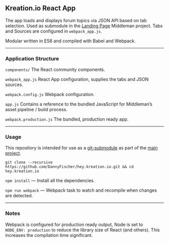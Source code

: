 ## Kreation.io React App
The app loads and displays forum topics via JSON API based on tab selection. Used as submodule in the [Landing Page](https://github.com/DannyFischer/hey.kreation.io) Middleman project. Tabs and Sources are configured in `webpack_app.js`.

Modular written in ES6 and compiled with Babel and Webpack.

---

### Application Structure

`components/` The React community components.

`webpack_app.js` React App configuration, supplies the tabs and JSON sources.

`webpack.config.js` Webpack configuration.

`app.js` Contains a reference to the bundled JavaScript for Middleman’s asset pipeline / build process.

`webpack.production.js` The bundled, production ready app.

----

### Usage
This repository is intended for use as a [git-submodule](http://git-scm.com/docs/git-submodule) as part of the [main project](https://github.com/DannyFischer/hey.kreation.io).

`git clone --recursive https://github.com/DannyFischer/hey.kreation.io.git && cd hey.kreation.io`

`npm install` — Install all the dependencies.

`npm run webpack` — Webpack task to watch and recompile when changes are detected.

----

### Notes

Webpack is configured for production ready output, Node is set to `NODE_ENV: production` to reduce the library size of React (and others). This increases the compilation time significant.
